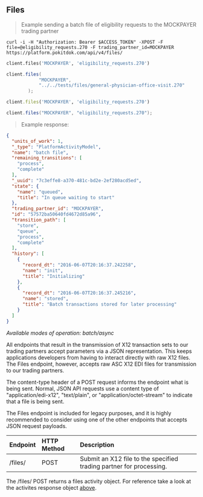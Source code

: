 ## Files
> Example sending a batch file of eligibility requests to the MOCKPAYER trading partner

```shell
curl -i -H "Authorization: Bearer $ACCESS_TOKEN" -XPOST -F file=@eligibility_requests.270 -F trading_partner_id=MOCKPAYER  https://platform.pokitdok.com/api/v4/files/
```

```python
client.files('MOCKPAYER', 'eligibility_requests.270')
```

```csharp
client.files(
			"MOCKPAYER",
			"../../tests/files/general-physician-office-visit.270"
		);
```

```ruby
client.files('MOCKPAYER', 'eligibility_requests.270')
```

```java
client.files("MOCKPAYER", "eligibility_requests.270");
```

> Example response:

```json
{
  "units_of_work": 1,
  "_type": "PlatformActivityModel",
  "name": "batch file",
  "remaining_transitions": [
    "process",
    "complete"
  ],
  "_uuid": "7c3effe8-a370-481c-bd2e-2ef280acd5ed",
  "state": {
    "name": "queued",
    "title": "In queue waiting to start"
  },
  "trading_partner_id": "MOCKPAYER",
  "id": "57572ba50640fd4672d85a96",
  "transition_path": [
    "store",
    "queue",
    "process",
    "complete"
  ],
  "history": [
    {
      "record_dt": "2016-06-07T20:16:37.242258",
      "name": "init",
      "title": "Initializing"
    },
    {
      "record_dt": "2016-06-07T20:16:37.245216",
      "name": "stored",
      "title": "Batch transactions stored for later processing"
    }
  ]
}
```

*Available modes of operation: batch/async*

All endpoints that result in the transmission of X12 transaction sets to our trading partners accept parameters via a JSON representation. This keeps applications developers from having to interact directly with raw X12 files.  The Files endpoint, however, accepts raw ASC X12 EDI files for transmission to our trading partners.

The content-type header of a POST request informs the endpoint what is being sent.  Normal, JSON API requests use a content type of "application/edi-x12", "text/plain", or "application/octet-stream" to indicate that a file is being sent.

The Files endpoint is included for legacy purposes, and it is highly recommended to consider
using one of the other endpoints that accepts JSON request payloads.

| Endpoint | HTTP Method | Description                                                         |
|:---------|:------------|:--------------------------------------------------------------------|
| /files/  | POST        | Submit an X12 file to the specified trading partner for processing. |

The /files/ POST returns a files activity object. For reference take a look at the activites response object [above](#activities_response).
